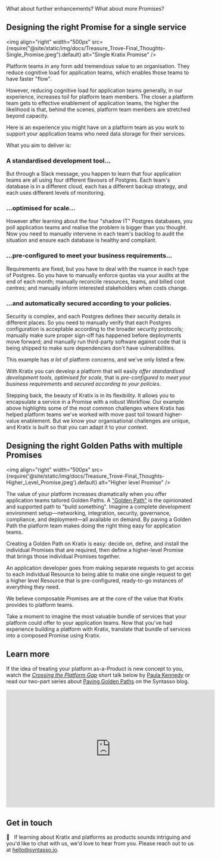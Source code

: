 What about further enhancements? What about more Promises?

## Designing the right Promise for a single service

<img
align="right"
width="500px"
src={require("@site/static/img/docs/Treasure_Trove-Final_Thoughts-Single_Promise.jpeg").default}
alt="Single Kratix Promise"
/>

Platform teams in any form add tremendous value to an organisation. They reduce cognitive load for application teams, which enables those teams to have faster "flow".

However, reducing cognitive load for application teams generally, in our experience, increases toil for platform team members. The closer a platform team gets to effective enablement of application teams, the higher the likelihood is that, behind the scenes, platform team members are stretched beyond capacity.

Here is an experience you might have on a platform team as you work to support your application teams who need data storage for their services.

What you aim to deliver is:

### A standardised development tool...

But through a Slack message, you happen to learn that four application teams are all using four different flavours of Postgres. Each team's database is in a different cloud, each has a different backup strategy, and each uses different levels of monitoring.

### ...optimised for scale...

However after learning about the four "shadow IT" Postgres databases, you poll application teams and realise the problem is bigger than you thought. Now you need to manually intervene in each team's backlog to audit the situation and ensure each database is healthy and compliant.

### ...pre-configured to meet your business requirements...

Requirements are fixed, but you have to deal with the nuance in each type of Postgres. So you have to manually enforce quotas via your audits at the end of each month; manually reconcile resources, teams, and billed cost centres; and manually inform interested stakeholders when costs change.

### ...and automatically secured according to your policies.

Security is complex, and each Postgres defines their security details in different places. So you need to manually verify that each Postgres configuration is acceptable according to the broader security protocols; manually make sure proper sign-off has happened before deployments move forward; and manually run third-party software against code that is being shipped to make sure dependencies don't have vulnerabilities.
<br/>

This example has _a lot_ of platform concerns, and we've only listed a few.

With Kratix you can develop a platform that will easily _offer standardised development tools_, _optimised for scale_, that is _pre-configured to meet your business requirements_ and _secured according to your policies_.

Stepping back, the beauty of Kratix is in its flexibility. It allows you to encapsulate a service in a Promise with a robust Workflow. Our example above highlights some of the most common challenges where Kratix has helped platform teams we've worked with move past toil toward higher-value enablement. But we know your organisational challenges are unique, and Kratix is built so that you can adapt it to your context.

## Designing the right Golden Paths with multiple Promises

<img
align="right"
width="500px"
src={require('@site/static/img/docs/Treasure_Trove-Final_Thoughts-Higher_Level_Promise.jpeg').default}
alt="Higher level Promise"
/>

The value of your platform increases dramatically when you offer application teams tailored Golden Paths. A ["Golden Path"](https://www.syntasso.io/post/paving-golden-paths-on-multi-cluster-kubernetes-part-1-the-theory) is the opinionated and supported path to "build something". Imagine a complete development environment setup&mdash;networking, integration, security, governance, compliance, and deployment&mdash;all available on demand. By paving a Golden Path the platform team makes doing the right thing easy for application teams.

Creating a Golden Path on Kratix is easy: decide on, define, and install the individual Promises that are required, then define a higher-level Promise that brings those individual Promises together.

An application developer goes from making separate requests to get access to each individual Resource to being able to make one single request to get a higher level Resource that is pre-configured, ready-to-go instances of everything they need.

We believe composable Promises are at the core of the value that Kratix provides to platform teams.

Take a moment to imagine the most valuable bundle of services that your platform could offer to your application teams. Now that you've had experience building a platform with Kratix, translate that bundle of services into a composed Promise using Kratix.

## Learn more

If the idea of treating your platform as-a-Product is new concept to you, watch the _[Crossing the Platform Gap](https://youtu.be/pAk5GReIs90)_ short talk below by [Paula Kennedy](https://twitter.com/PaulaLKennedy) or read our two-part series about [Paving Golden Paths](https://www.syntasso.io/post/paving-golden-paths-on-multi-cluster-kubernetes-part-1-the-theory) on the Syntasso blog.

<div style={{"text-align":"center"}}>
<iframe width="560" height="315" src="https://www.youtube.com/embed/pAk5GReIs90" title="YouTube video player" frameborder="0" allow="accelerometer; autoplay; clipboard-write; encrypted-media; gyroscope; picture-in-picture" allowfullscreen></iframe>
</div>

## Get in touch

💭&nbsp;&nbsp; If learning about Kratix and platforms as products sounds intriguing and you'd like to chat with us, we'd love to hear from you. Please reach out to us at [hello@syntasso.io](mailto:hello@syntasso.io).
